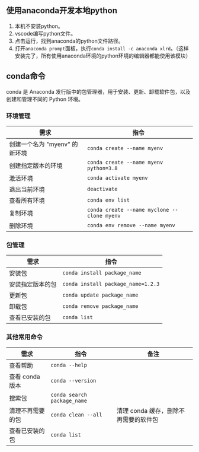 ## 使用anaconda开发本地python

1. 本机不安装python。
2. vscode编写python文件。
3. 点击运行，找到anaconda的python文件路径。
4. 打开`anaconda prompt`面板，执行`conda install -c anaconda xlrd`。（这样安装完了，所有使用anaconda环境的python环境的编辑器都能使用该模块）

## conda命令

conda 是 Anaconda 发行版中的包管理器，用于安装、更新、卸载软件包，以及创建和管理不同的 Python 环境。

### 环境管理

| 需求                  | 指令                                          |
| ------------------- | ------------------------------------------- |
| 创建一个名为 "myenv" 的新环境 | `conda create --name myenv`                 |
| 创建指定版本的环境           | `conda create --name myenv python=3.8`      |
| 激活环境                | `conda activate myenv`                      |
| 退出当前环境              | `deactivate`                                |
| 查看所有环境              | `conda env list`                            |
| 复制环境                | `conda create --name myclone --clone myenv` |
| 删除环境                | `conda env remove --name myenv`             |

### 包管理

| 需求       | 指令                                 |
| -------- | ---------------------------------- |
| 安装包      | `conda install package_name`       |
| 安装指定版本的包 | `conda install package_name=1.2.3` |
| 更新包      | `conda update package_name`        |
| 卸载包      | `conda remove package_name`        |
| 查看已安装的包  | `conda list`                       |

### 其他常用命令

| 需求          | 指令                          | 备注                     |
| ----------- | --------------------------- | ---------------------- |
| 查看帮助        | `conda --help`              |                        |
| 查看 conda 版本 | `conda --version`           |                        |
| 搜索包         | `conda search package_name` |                        |
| 清理不再需要的包    | `conda clean --all`         | 清理 conda 缓存，删除不再需要的软件包 |
| 查看已安装的包     | `conda list`                |                        |
